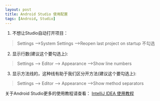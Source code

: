 ```yaml
---
layout: post
title: Android Studio 使用配置 
tags: [Android, Studio]
---
```


1. 不想让Studio自动打开项目：
> Settings -->System Settings -->Reopen last project on startup 不勾选
2. 显示行数(建议这个要勾选上):
> Settings --> Editor --> Appearance  -->Show line numbers
3. 显示方法线的，这种线有助于我们区分开方法(建议这个要勾选上):
> Settings --> Editor --> Appearance  -->Show method separators



关于Android Studio更多的使用教程请查看：
[IntelliJ IDEA 使用教程](http://wiki.jikexueyuan.com/project/intellij-idea-tutorial/introduce.html)
